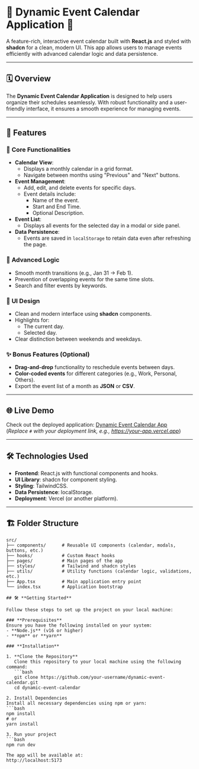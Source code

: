 # 🌟 Dynamic Event Calendar Application 🌟

A feature-rich, interactive event calendar built with **React.js** and styled with **shadcn** for a clean, modern UI. This app allows users to manage events efficiently with advanced calendar logic and data persistence.

---

## 🗓️ **Overview**
The **Dynamic Event Calendar Application** is designed to help users organize their schedules seamlessly. With robust functionality and a user-friendly interface, it ensures a smooth experience for managing events.

---

## 🚀 **Features**

### 📅 **Core Functionalities**
- **Calendar View**:
  - Displays a monthly calendar in a grid format.
  - Navigate between months using "Previous" and "Next" buttons.
- **Event Management**:
  - Add, edit, and delete events for specific days.
  - Event details include:
    - Name of the event.
    - Start and End Time.
    - Optional Description.
- **Event List**:
  - Displays all events for the selected day in a modal or side panel.
- **Data Persistence**:
  - Events are saved in `localStorage` to retain data even after refreshing the page.

### 🧠 **Advanced Logic**
- Smooth month transitions (e.g., Jan 31 → Feb 1).
- Prevention of overlapping events for the same time slots.
- Search and filter events by keywords.

### 🎨 **UI Design**
- Clean and modern interface using **shadcn** components.
- Highlights for:
  - The current day.
  - Selected day.
- Clear distinction between weekends and weekdays.

### ✨ **Bonus Features** (Optional)
- **Drag-and-drop** functionality to reschedule events between days.
- **Color-coded events** for different categories (e.g., Work, Personal, Others).
- Export the event list of a month as **JSON** or **CSV**.

---

## 🌐 **Live Demo**
Check out the deployed application: [Dynamic Event Calendar App](#)  
(*Replace `#` with your deployment link, e.g., https://your-app.vercel.app*)  

---

## 🛠️ **Technologies Used**
- **Frontend**: React.js with functional components and hooks.
- **UI Library**: shadcn for component styling.
- **Styling**: TailwindCSS.
- **Data Persistence**: localStorage.
- **Deployment**: Vercel (or another platform).

---

## 🏗️ **Folder Structure**

```plaintext
src/
├── components/      # Reusable UI components (calendar, modals, buttons, etc.)
├── hooks/           # Custom React hooks
├── pages/           # Main pages of the app
├── styles/          # Tailwind and shadcn styles
├── utils/           # Utility functions (calendar logic, validations, etc.)
├── App.tsx          # Main application entry point
└── index.tsx        # Application bootstrap

## 🛠️ **Getting Started**

Follow these steps to set up the project on your local machine:

### **Prerequisites**
Ensure you have the following installed on your system:
- **Node.js** (v16 or higher)
- **npm** or **yarn**

### **Installation**

1. **Clone the Repository**  
   Clone this repository to your local machine using the following command:
   ```bash
   git clone https://github.com/your-username/dynamic-event-calendar.git
   cd dynamic-event-calendar

2. Install Dependencies
Install all necessary dependencies using npm or yarn:
```bash
npm install
# or
yarn install

3. Run your project
```bash
npm run dev

The app will be available at:
http://localhost:5173
